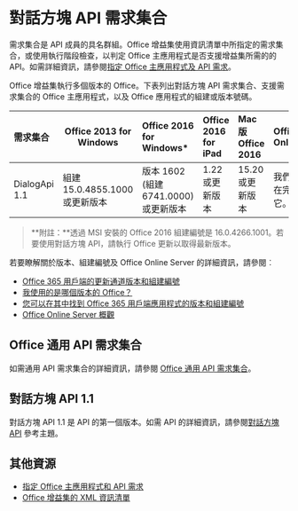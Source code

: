 
# <a name="dialog-api-requirement-sets"></a>對話方塊 API 需求集合

需求集合是 API 成員的具名群組。Office 增益集使用資訊清單中所指定的需求集合，或使用執行階段檢查，以判定 Office 主應用程式是否支援增益集所需的的 API。如需詳細資訊，請參閱[指定 Office 主應用程式及 API 需求](../../docs/overview/specify-office-hosts-and-api-requirements.md)。

Office 增益集執行多個版本的 Office。下表列出對話方塊 API 需求集合、支援需求集合的 Office 主應用程式，以及 Office 應用程式的組建或版本號碼。

|  需求集合  |  Office 2013 for Windows | Office 2016 for Windows*   |  Office 2016 for iPad  |  Mac 版 Office 2016  | Office Online  |  Office Online 伺服器  |
|:-----|-----|:-----|:-----|:-----|:-----|:-----|
| DialogApi 1.1  | 組建 15.0.4855.1000 或更新版本 | 版本 1602 (組建 6741.0000) 或更新版本 | 1.22 或更新版本 | 15.20 或更新版本| 我們正在完成它。 | 版本 1608 (組建 7601.6800) 或更新版本|

>**附註：**透過 MSI 安裝的 Office 2016 組建編號是 16.0.4266.1001。若要使用對話方塊 API，請執行 Office 更新以取得最新版本。 

若要瞭解關於版本、組建編號及 Office Online Server 的詳細資訊，請參閱︰

- [Office 365 用戶端的更新通道版本和組建編號](https://technet.microsoft.com/en-us/library/mt592918.aspx)
- [我使用的是哪個版本的 Office？](https://support.office.com/en-us/article/What-version-of-Office-am-I-using-932788b8-a3ce-44bf-bb09-e334518b8b19?ui=en-US&rs=en-US&ad=US&fromAR=1)
- [您可以在其中找到 Office 365 用戶端應用程式的版本和組建編號](https://technet.microsoft.com/en-us/library/mt592918.aspx#Anchor_1)
- [Office Online Server 概觀](https://technet.microsoft.com/en-us/library/jj219437(v=office.16).aspx)

## <a name="office-common-api-requirement-sets"></a>Office 通用 API 需求集合
如需通用 API 需求集合的詳細資訊，請參閱 [Office 通用 API 需求集合](office-add-in-requirement-sets.md)。

## <a name="dialog-api-11"></a>對話方塊 API 1.1 
對話方塊 API 1.1 是 API 的第一個版本。如需 API 的詳細資訊，請參閱[對話方塊 API](../shared/officeui.md) 參考主題。

## <a name="additional-resources"></a>其他資源

- [指定 Office 主應用程式和 API 需求](../../docs/overview/specify-office-hosts-and-api-requirements.md)
- [Office 增益集的 XML 資訊清單](../../docs/overview/add-in-manifests.md)

